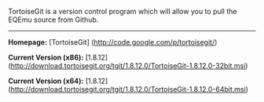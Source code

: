 TortoiseGit is a version control program which will allow you to pull the EQEmu source from Github.

***

**Homepage:** [TortoiseGit] (http://code.google.com/p/tortoisegit/)

**Current Version (x86):** [1.8.12] (http://download.tortoisegit.org/tgit/1.8.12.0/TortoiseGit-1.8.12.0-32bit.msi)

**Current Version (x64):** [1.8.12] (http://download.tortoisegit.org/tgit/1.8.12.0/TortoiseGit-1.8.12.0-64bit.msi)